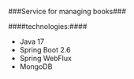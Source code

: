 ###Service for managing books###

####technologies:####
 - Java 17
 - Spring Boot 2.6
 - Spring WebFlux
 - MongoDB